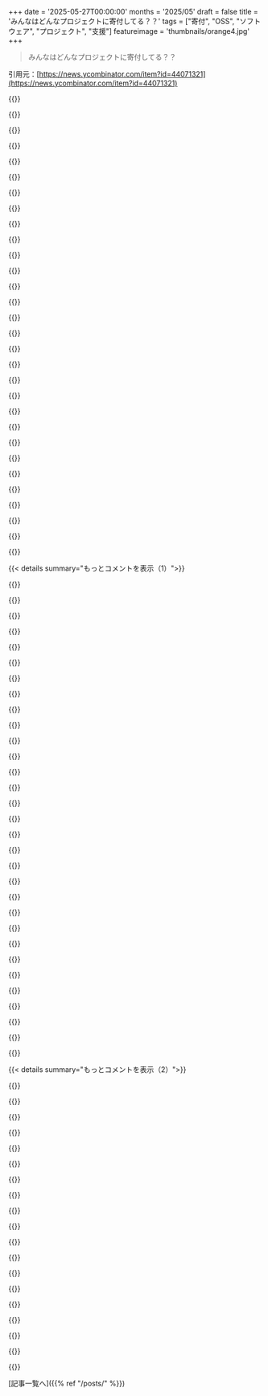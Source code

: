 +++
date = '2025-05-27T00:00:00'
months = '2025/05'
draft = false
title = 'みんなはどんなプロジェクトに寄付してる？？'
tags = ["寄付", "OSS", "ソフトウェア", "プロジェクト", "支援"]
featureimage = 'thumbnails/orange4.jpg'
+++

> みんなはどんなプロジェクトに寄付してる？？

引用元：[https://news.ycombinator.com/item?id=44071321](https://news.ycombinator.com/item?id=44071321)




{{<matomeQuote body="HNで何回目かの投稿だけど、みんなにすごいプレゼントがあるんだ：Nadia Asparouhovaの2016年のレポート「Roads and Bridges: The Unseen Labor Behind Our Digital Infrastructure」だよ。OSSの世界以外で何か変わることを願ってNadiaが書いたんだけど、今こそ読むべきだと思うな。読んで共有してみてね！感謝！リンクはこれ→（リンク省略）" userName="neom" createdAt="2025/05/27 02:18:23" color="#ff5733">}}




{{<matomeQuote body="これ、超重要だよ。OSSの資金調達についてコメントするなら絶対読むべき。俺、2つの商用オープンコア企業のPMリーダーだったけど、みんなすごく勘違いしてるんだ。<br>・コミュニティがどれだけコード貢献するか（95％以上は社員が書いてた）<br>・コミュニティサポートにどれだけ少ないリソースで済むか（フォーラム運営とかGitHub対応とか）<br>・「有料機能」がないとき、どれだけ寄付があるか<br>レポートにもあるけど、人気あるプロジェクトでも寄付はせいぜい数十万ドル（もっと少ないことも）。でも、基本的なバグ（セキュリティ含む）に対応するには、その資金じゃ足りないくらいの開発者が必要なんだ。" userName="eskibars" createdAt="2025/05/27 08:17:43" color="#ff33a1">}}




{{<matomeQuote body="オープンコアってさ、いつ非公開になってもおかしくない紙一重だと思うんだよね。オープンコアなら、ちょっとしたバグがあったら、簡単ならPR出すかもって程度。でも、その会社のためにタダ働きなんて絶対しないよ。<br>でも、数人でミッションを持ってやってるソフトウェアプロジェクトなら、マジメに貢献するのもアリかなって思う。" userName="mrsilencedogood" createdAt="2025/05/27 14:22:42" color="">}}




{{<matomeQuote body="シェアしてくれてありがとう。時間がない人は、リンク先のPDFレポートの8ページに良い要約があるから、そこ読むのがおすすめだよ。" userName="herodoturtle" createdAt="2025/05/27 11:11:44" color="">}}




{{<matomeQuote body="これシェアしてくれて感謝！epub版はどこで手に入るか知らない？ページのボタン、機能しないみたいなんだけど。" userName="jllyhill" createdAt="2025/05/28 21:11:22" color="">}}




{{<matomeQuote body="下に俺が寄付してるプロジェクトをいくつか挙げるね：<br>DownThemAll<br>Free Software Foundation (FSF)<br>LibreOffice<br>Mozilla Thunderbird<br>Soundswitch (Windowsアプリでホットキーで再生・録音デバイス切り替え)<br>Tab Session Manager ブラウザ拡張<br>Tor Project<br>VLC media player<br>それぞれのリンクは（省略）" userName="newscracker" createdAt="2025/05/27 04:58:33" color="#ff5733">}}




{{<matomeQuote body="えー、DownThemAllって2005年頃のやつだっけ？正直、もうないと思ってたよ。だって最近のブラウザって似たような機能がすぐ使えるじゃん？でも実際にはそうでもないのかな。長いこと使う機会なかったからな。" userName="dmurray" createdAt="2025/05/27 07:04:20" color="">}}




{{<matomeQuote body="僕はFirefoxでDownThemAll使ってるよ。主に使うのは複数ダウンロードをキューに入れてくれる機能で、これはChromeやFirefoxには標準でついてないと思うんだ。archive.orgとか、同時ダウンロードをブロックするサイトから落とす時にすごく便利。jdownloaderより怪しくない気がするし。" userName="0points" createdAt="2025/05/27 12:03:33" color="#ff5733">}}




{{<matomeQuote body="例えば、あるサイトに画像が20枚とか、mp3が10個以上（あと興味ないファイルも）貼ってあったとするじゃん？DownThemAllみたいな拡張機能なしで、これらを一気に全部取るにはどうやるの？" userName="47282847" createdAt="2025/05/27 10:42:50" color="">}}




{{<matomeQuote body="え、それ僕も見た時全く同じこと思った！まだあったなんて知らなかったよ。昔は神ツールだったけど、今はネット速くなったし、ダウンロードも安定してるし、ブラウザにも8割くらいは機能入ってるから、もう何年も必要性を感じてなかったな。" userName="freedomben" createdAt="2025/05/27 15:19:47" color="">}}




{{<matomeQuote body="個人的には、MozillaのCEOが年間600万ドルももらってるって聞くと、寄付しにくいなって思っちゃうんだよね。会社の規模から考えるとすごい額じゃない？だから今はLadybirdに寄付しようかなって考えてる。あのプロジェクト楽しみだね。" userName="wrasee" createdAt="2025/05/27 11:30:04" color="">}}




{{<matomeQuote body="Thunderbirdへの寄付は、Mozilla FoundationとかMozilla Corporationじゃなくて、直接Thunderbirdプロジェクトの資金になるんだよ。" userName="dblohm7" createdAt="2025/05/27 15:17:04" color="#ff5733">}}




{{<matomeQuote body="こういう組織構造を選ぶのは、ある部分への資金援助（寄付）を募る一方で、他の収入をもっと別の所に回せるように、間接的にしてるんじゃないか？って考え方もできると思うんだ。だから、その”他の収入”の使い道はやっぱり気になる点だけど、ちょっと分かりにくくすることで、Mozillaは役員報酬に関する批判を避けられるようにしてるんじゃないかって。" userName="wrasee" createdAt="2025/05/28 12:12:42" color="#ff5c5c">}}




{{<matomeQuote body="Mozillaの「会社」と「組織」の違いだね。" userName="ramon156" createdAt="2025/05/27 11:36:02" color="">}}




{{<matomeQuote body="そう、でも常にそんなに単純な話かな？だってOpenAIだって非営利団体がコントロールしてるじゃん。企業って自分たちに都合のいいように組織を組むのがうまいんだよ。僕にとっては、会社の支出の優先順位にちょっと不信感を感じるし、自分の寄付は他の場所の方がもっと影響力があるかもしれないってことなんだ。それだけ。" userName="wrasee" createdAt="2025/05/27 11:57:01" color="">}}




{{<matomeQuote body="VLCって新しいリリース出てんの？何年も前にベータ版試した4.0はどこ行ったんだろ。一番人気のVLC media playerはもっと改善できると思うんだよね。プラグインよりアプリ本体に機能足せばいいじゃん。例えば違う言語の字幕を二つ同時に出したいな。" userName="husav1k" createdAt="2025/05/27 08:37:44" color="">}}




{{<matomeQuote body="みんな、寄付してくれてありがとう！忙しいけど、小さなオープンソースプロジェクトとかでも生活を良くしてくれるんだよね。HNの人にはお金に余裕ある人も多いだろうし、少しの寄付でも価値があると思う。<br>あとね、ロボットのことが心配なんだ。もっと人間らしくて害のないロボットOSとかAIを作るプロジェクトを探してるんだよ。知ってたら教えてほしいな。" userName="simonebrunozzi" createdAt="2025/05/27 06:08:29" color="#ff5c5c">}}




{{<matomeQuote body="ロボットOSなら一番 popular な寄付先は Open Robotics [1] だね。ROS/ROS2 を開発してて、de-facto standard だよ。ハードウェアなら Rob Knight の Robot Studios [2] が面白い。DexHand [3] とか。<br>K-scale labs [4] もあるけど、SV スタートアップっぽくて成功したら閉じそうに見える。（個人的な印象）[リンク]" userName="NalNezumi" createdAt="2025/05/27 09:46:46" color="#ff33a1">}}




{{<matomeQuote body="すごいね、情報どうもありがとう。これから数日かけて色々調べてみるよ。マジで感謝してる。" userName="simonebrunozzi" createdAt="2025/05/27 10:20:05" color="">}}




{{<matomeQuote body="俺、Ukraine に住んでるんだ。だから United24 とか Come Back Alive Foundation みたいな沢山のファンドに寄付してるよ。それが戦争と侵略者を止める助けになると信じてるんだ。毎日何千人も死んでるし…。" userName="raydenvm" createdAt="2025/05/25 07:34:31" color="#45d325">}}




{{<matomeQuote body="いくつかリンク貼っとくね：<br>https://u24.gov.ua/<br>https://savelife.in.ua/en/<br>https://www.razomforukraine.org/" userName="vindex10" createdAt="2025/05/27 05:38:02" color="#45d325">}}




{{<matomeQuote body="https://www.saintjavelin.com<br>俺、Tryzub っていうマークが入った hoody 買ったんだ。近いうちに色々買い足したいな。" userName="s_dev" createdAt="2025/05/27 12:46:38" color="">}}




{{<matomeQuote body="NAFO (https://www.help99.co/) と Car for Ukraine (https://car4ukraine.com) もおすすめだよ。" userName="fodmap" createdAt="2025/05/27 08:04:49" color="#45d325">}}




{{<matomeQuote body="help99 に＋1！ (俺、前 Estonia に住んでて、中の人知ってるんだ。寄付したものが全部ちゃんと現地の unit に届くの confirm できるよ)" userName="atlasunshrugged" createdAt="2025/05/27 09:24:21" color="#ff5733">}}




{{<matomeQuote body="俺が唯一寄付してるソフトはNVDA[1]ってオープンソースのスクリーンリーダーだよ。視覚障がい者がPCを使うためのやつ。BlenderとかGIMPみたいに専門知識ない人も使うOSSで、有料版を機能も人気も超えた数少ない例だと思う。Emacsみたいに改造できて、プラグインも豊富なんだ。オーストラリアの二人が作ったんだけど、商用版の高すぎる値段（非商用で約1500ドル！）への反発がきっかけらしい。状況は改善されて、WindowsのNarratorもあるけど、うーん…使えるけどね。でもNVDAはほとんどの（企業向けじゃない）用途で今もトップだよ。[1] 寄付サイトだよ。" userName="miki123211" createdAt="2025/05/27 12:08:05" color="#ff5c5c">}}




{{<matomeQuote body="うん、俺もNVDAに寄付したことあるよ。interactive-brokers経由で寄付してる。みんなはどんなアプリ使ってるの？" userName="dinga" createdAt="2025/05/27 13:16:53" color="">}}




{{<matomeQuote body="＞BlenderとかGIMPみたいに専門知識ない人も使うOSSで、有料版より機能も人気も上回ってるんだ<br>GIMPが有料版を上回ったのっていつから？" userName="zuhsetaqi" createdAt="2025/05/27 13:15:10" color="">}}




{{<matomeQuote body="GIMPに関しては技術者じゃない人でも使うOSSの例として挙げられただけで、必ずしも有料版を上回ったって意味じゃないと思うな。" userName="freedomben" createdAt="2025/05/27 15:16:21" color="">}}




{{<matomeQuote body="俺はS＆P500経由で間接的にNVDAに寄付してるよ。" userName="neutronicus" createdAt="2025/05/27 14:38:35" color="">}}




{{<matomeQuote body="NVDAの創業者の1人と会う機会があったんだ。うちのPCキオスクにNVDAを組み込む時、Michael Curranが電話に出てくれて、やり方を教えてくれたんだ。NVDAチームが平等なアクセスをすごく気にかけてるのがよく分かったよ。彼らの目標は立派だし、寄付する価値あるね。Martha’s Vineyardの海を泳いでた時はこんな経験できなかったけど。" userName="SpaceL10n" createdAt="2025/05/27 14:42:50" color="#38d3d3">}}




{{< details summary="もっとコメントを表示（1）">}}

{{<matomeQuote body="もう一人の創設者、Jamie Tehも知ってる。すごい良いやつで、shorthandで通じ合えるくらいコミュニケーションがうまく取れる唯一のエンジニアかもね。技術的な話は”mind melds”って呼んでるんだ。" userName="dblohm7" createdAt="2025/05/27 15:16:09" color="#ff33a1">}}




{{<matomeQuote body="寄付してるのはねー、<br>- Signal<br>- Wikipedia<br>- MyNoise.net<br>- いろんな Emacs package maintainers<br>- Internet Archive<br><br>もし https://mynoise.net/ 見たことないなら絶対チェックしてみて！めちゃくちゃ質の高い音源がいっぱい集まってて、気分に合わせて完璧なサウンドスケープが作れるんだよ。" userName="ashton314" createdAt="2025/05/27 03:34:31" color="#ff33a1">}}




{{<matomeQuote body="ホントだった！ https://mynoise.net/ めちゃくちゃ良いね！" userName="flashblaze" createdAt="2025/05/27 07:47:56" color="">}}




{{<matomeQuote body="MyNoise を作ってる Stéphane は、録音機材持って世界中旅してて、数週間おきに新しい音源を出してるんだ。メニューに新しいサウンドスケープが出たことを示す小さな赤い点が見えるのがいつも嬉しいんだよね。直接寄付すると、彼が新しい音を集めるのに役立つんだよ。" userName="ashton314" createdAt="2025/05/28 16:08:11" color="#ff5733">}}




{{<matomeQuote body="Signal はたぶん USA の納税者が資金出してると思うよ。Wikipedia はめっちゃお金持ってるし、ここ数十年寄付なんて全然必要ないんじゃないかな。" userName="guappa" createdAt="2025/05/27 08:03:54" color="">}}




{{<matomeQuote body="Wikipedia も Signal も、めちゃくちゃお世話になってるんだよね。だから寄付するにはそれで十分な理由だと思うな。組織とか人が危機的状況だったり資金不足じゃないと”寄付される価値がない”なんて思わないよ。" userName="ashton314" createdAt="2025/05/27 20:40:42" color="">}}




{{<matomeQuote body="Wikipedia の支出からすると、たしか１.５年分の資金があるみたいだよ。ソースはこれ→ https://en.wikipedia.org/wiki/Wikipedia:Fundraising_statisti..." userName="randomstate" createdAt="2025/05/27 11:53:39" color="#785bff">}}




{{<matomeQuote body="彼らは永遠に〜1.5年分の資金があるんだろうね。Foundation は受け取ったお金を全部使い切ろうとして、ますますアグレッシブな募金を正当化しようとしてるからさ。サイトは15年前と同じサービスを提供してるのに、10倍も多くのお金を吸い上げてて、そのどれもコンテンツ制作者には行ってないんだ。もっと詳しい情報はここ→ https://en.wikipedia.org/wiki/User:Guy_Macon/Wikipedia_has_C..." userName="alberto-m" createdAt="2025/05/27 12:40:30" color="#ff5733">}}




{{<matomeQuote body="Wikipedia の「姉妹プロジェクト」ではめちゃくちゃ開発が進んでるよ。それが結局 Wikipedia 自体にも、もっと広〜いフリーコンテンツのエコシステムにも利益をもたらしてるんだ。「15年前と同じものを提供してる」なんて言うのはおかしいよ。" userName="zozbot234" createdAt="2025/05/27 13:25:12" color="">}}




{{<matomeQuote body="＞ Signal はたぶん USA の納税者が資金出してると思うよ。<br>Open Technology Fund のこと言ってる？たしか彼らは３００万ドルしか貢献してないのに、Signal は年間４０００万ドルくらいかかってるよ。" userName="exo762" createdAt="2025/05/27 12:22:03" color="#785bff">}}




{{<matomeQuote body="このスレッドの目的って、他の人の寄付の選択をジャッジすることなの？" userName="xandrius" createdAt="2025/05/27 12:46:40" color="">}}




{{<matomeQuote body="デジタルより物理的な自由の保全のためだから、ちょっと関係ないかもだけど、とにかく… Drones for Ukraine<br>https://www.dronynemesis.cz/en" userName="xyzal" createdAt="2025/05/27 05:43:58" color="">}}




{{<matomeQuote body="俺が寄付してるのはこれだよ - https://stopify.org.ua/<br>ここ、サブスクみたいなコンセプトがいいんだよね。ウクライナが勝った瞬間にストップする月額寄付。だって彼らは特定のひどい出来事がニュースになった後だけじゃなくて、継続的に俺たちの助けを必要としてるから。<br>これは ziedot.lv っていう、ラトビアの慈善寄付のほとんどを扱ってる組織が運営してるよ。" userName="silversmith" createdAt="2025/05/27 07:52:41" color="#ff5733">}}




{{<matomeQuote body="共有してくれてありがとう、俺も同じこと考えてたんだ。俺の寄付の多くは、エストニアからの様々なドローンキャンペーンに使われてるよ。ウクライナをサポートするためさ。<br>https://www.help99.co/patches" userName="atlasunshrugged" createdAt="2025/05/27 06:17:52" color="#45d325">}}




{{<matomeQuote body="あと、https://savelife.in.ua/en/ の素晴らしいチームにもね！" userName="mdrachuk" createdAt="2025/05/27 08:03:29" color="">}}




{{<matomeQuote body="F-Droid はサポートする価値があるよ。FOSS アプリだけの代替アプリストアは、すべての Android デバイスにとって命綱で、 Google の独占の外で存在を可能にしてるんだ。<br>https://liberapay.com/F-Droid-Data/donate" userName="onli" createdAt="2025/05/27 05:34:11" color="#38d3d3">}}




{{<matomeQuote body="俺は毎年チャリティ寄付の投稿をしてるんだ。<br>https://blog.darkmere.gen.nz/2024/12/donations-2024/<br>俺が寄付してるプロジェクト（毎年じゃないけど）は:<br>- Syncthing<br>- Internet Archive<br>- Python<br>- Let’s Encrypt<br>- Electronic Frontier Foundation<br>昔は Software in the Public Interest、 The Software Freedom Conservancy、 LibreOffice に寄付してたんだけど、彼らが PayPal を使ってて、それがアジア太平洋地域からのチャリティ寄付をブロックしてるんだ。最初の二つに寄付しにくくなったのは残念だな、複数のプロジェクトに寄付するより簡単だったから。" userName="slyall" createdAt="2025/05/27 03:15:10" color="#ff33a1">}}




{{<matomeQuote body="考えてみる価値がある重要な機関には、こういうのがあるよ。<br>Open Source と Internet<br>- Internet Archive （最近の出来事のせいで、もしかしたらプロボノの法律支援が重要かもね）<br>- Wikipedia （今は必要ないかも？ 「他のところに比べて資金過多」って言う人もいるけど、誰か確認した？）<br>- Ladybird Web browser （2026年登場予定: 最初から作られた非企業系 Web ブラウザ。無理だって言った人もいたけど、そういう人は Andreas Kling を知らなかったんだね）<br>Humanity<br>- International Red Cross and Red Crescent Movement<br>- Greenpeace<br>- Amnesty International<br>- UNICEF<br>（悲しいけど、オープンソースソフトウェアは今年の緊急度で言えば、子供たちの爆撃や殺害を止めることには及ばないかもしれない、って付け加えなきゃいけないのが辛いな。だから、これらのカテゴリ間でどう分配するか考えてみて。）" userName="jll29" createdAt="2025/05/27 10:59:03" color="#ff5c5c">}}




{{<matomeQuote body="＞ Internet Archive （最近の出来事のせいで、もしかしたらプロボノの法律支援が重要かもね）<br>これには本当に困惑してるんだ。彼らの現在の法的状況は、ただ起こっただけじゃない: 法に詳しい人なら誰でも壊滅的になるって警告したことを、彼らは意図的に選択したんだ。そして今、警告されていた破滅に直面してる。彼らは、自分たちがなった不可欠なインフラというより、失うもののない小さな活動家グループのように行動したんだ。<br>Internet Archive が存在するのは、昔法的リスクを冒してそれが報われたからだってことは認めるよ。でも戦略的な観点から言うと、体制に潰されることが人類にとって壊滅的な損失になるくらい十分に成果を上げたら、活動家組織であるのをやめなきゃいけないんだ。その時点で、失うもののない若い人たちにバトンを渡して、自分が勝ち取ったものを維持することに集中する時なんだよ。" userName="lolinder" createdAt="2025/05/27 12:46:36" color="">}}




{{<matomeQuote body="みんなに正直な質問なんだけど: 失うもののない駆け出しの活動家から、基盤となるインフラに移行できるほど成功したら、どうやって限界を押し広げ続けるの？ シンプルな答えはリスクを減らして、成功した要因となったことをやめるってことだろうけど、他に道はないの？ 確かに OpenAI がどうにかして人類の慈悲深い救世主から、あからさまな利益追求の巨大企業になれるなら、俺たちも IA が大きなリスクを取り続ける方法を見つけられるんじゃない？" userName="dowager_dan99" createdAt="2025/05/27 15:00:26" color="">}}




{{<matomeQuote body="なんで Internet Archive ばかりがそんなでかいリスクを取る必要があるの？ startup space では，成功したあとで，創業者が組織のコントロールをもっと着実に運営できる他の人に引き継ぐのはよくあることだよ．もし Internet Archive を率いる人たちが，過去に勝ち取ったものを維持するより革命家としての方が得意だって感じてるなら，そろそろ新しい組織に移って，IA をメンテナンスモードで動かせる人に引き継ぐ時期なんじゃないかな．" userName="lolinder" createdAt="2025/05/27 18:31:19" color="">}}




{{<matomeQuote body="Internet Archive のやり方は無謀だったかもね．彼らは革命家じゃなくて進歩主義者であるべきだと思うんだ．個人的には IP industry は大嫌いだけど，生き残って戦わないとね．これは残念な動きだったけど，彼らを助けるべきだよ．寄付以外にも，アメリカの IP framework の改革のために議員に声を上げるべきだと思う．今の著作権の仕組みは長すぎるし，コンテンツ制作のインセンティブという本来の目的から外れてるよ．" userName="freedomben" createdAt="2025/05/27 15:26:22" color="#45d325">}}




{{<matomeQuote body="Wikipedia が資金過剰っていうよりは，Wikipedia 以外のプロジェクトにかなりお金を使ってるんだよね．もし彼らのより広いミッションを信じてるなら寄付すればいいけど，あなたの寄付がウェブサイトのために使われないなら，もっとお金をあげても Wikipedia 自体をサポートすることにはならないよ．" userName="Retric" createdAt="2025/05/27 11:59:21" color="">}}




{{<matomeQuote body="子供がいるなら，UNICEF が今 Paddington と一緒に素晴らしいプログラムをやってるよ．定期寄付に登録すると，毎月 Paddington から違う国の子を紹介する手紙が届くんだ．その子の生活がどんな感じか説明してくれて，UNICEF がその地域で何をしてるか話してくれるんだよ．息子はこの手紙が大好きだよ．" userName="sanswork" createdAt="2025/05/27 12:28:06" color="#785bff">}}




{{<matomeQuote body="Ladybird と Andreas Kling についてね；最近ちょっとした修正を送ったんだ（YouTube で何年も Andreas をフォローしてたんだけど）．こんなに大きなプロジェクトなのに，コードベースが信じられないくらい綺麗で素晴らしいって言わざるを得ないね．コミュニティは協力的で，超集中してるーー本当に印象的だよ．彼らはすごくしっかりした，でも開かれた小さなコミュニティを運営してる．ブラウザを使ってみるのと，コミュニティに関わってみるのをオススメするよ．" userName="lionkor" createdAt="2025/05/27 11:08:10" color="#ff5c5c">}}




{{<matomeQuote body="openbsd にお金を送ったことがあるよ．使う人は多くないかもしれないけど，ソフトウェアの絶対的な自由さと，いかにシンプルに書かれてるかが，OS 設計を勉強する上ですごく良い教材になってるんだ．FSFE（European FSF）と Linux foundation にも寄付したけど，ヨーロッパのほとんどの国ではチャリティへの寄付で税金優遇がないんだよね．だから結構費用がかかるんだ．" userName="dijit" createdAt="2025/05/27 07:44:45" color="">}}




{{<matomeQuote body="昔，OpenBSD に古いハードウェアを寄付したことがあるよ．直接寄付したいんだけど，彼らはアメリカで 501c3 に登録されてないから税金控除を受けられないんだ（そうそう，僕も100％利他的じゃないって分かってるよ）．その代わり，FreeBSD に寄付して，OpenBSD Amsterdam を通じて間接的に OpenBSD を支援してるんだ．これも税金控除はできないけど，良い OpenBSD の仮想マシンがついてくるんだよね．リンクは 1. https://www.openbsd.org/want.html 2. https://openbsd.amsterdam/ だよ．" userName="ecliptik" createdAt="2025/05/27 15:13:09" color="#ff5733">}}




{{<matomeQuote body="僕自身も毎年 OpenBSD にお金を送ってるよ．あのOSは統合されてて予測可能だから，使っててすごく楽しいんだ．Sourcehut にもお金を送ってるけど，これは寄付じゃないんだ．あと昔は FreeBSD にも送ってたよ．" userName="ninjin" createdAt="2025/05/27 14:31:36" color="">}}




{{<matomeQuote body="僕も FSFE に寄付したよ．彼らは今，EU ですごく重要な活動をしてるんだ．" userName="myaccountonhn" createdAt="2025/05/27 10:31:17" color="">}}




{{<matomeQuote body="寄付してくれてありがとうね．．．僕は毎日 openbsd を使ってるよ．君と同じで，そのシンプルさが大好きなんだ．いつでも動いてるプロセスがどれだけ少なくて，それぞれが何をしてるか分かりやすいところが気に入ってるんだ．" userName="drgo" createdAt="2025/05/27 08:16:23" color="">}}

{{</details>}}




{{< details summary="もっとコメントを表示（2）">}}

{{<matomeQuote body="freeCodeCode.orgに毎月寄付してるよ。8年前にキャリアチェンジしてソフト開発者になった時、これが一番の学習リソースだったんだ。おかげでキャリアチェンジは大成功。お金の面でも、仕事の満足度でもね。高いコースとかブートキャンプが流行ってた時期に、この無料リソースは最高だったと思う。freeCodeCampありがとう！" userName="soneca" createdAt="2025/05/27 03:42:22" color="#45d325">}}




{{<matomeQuote body="YouTubeがサイトで何か変えると、NewPipeが動かなくなっちゃうことがあるんだよね。でも、たいてい数日以内にNewPipeがアップデート出して直してくれるから大丈夫。この問題が起きるたびに、Liberapayで寄付してるよ。<br>https://newpipe.net/donate/" userName="dejawu" createdAt="2025/05/27 05:43:59" color="">}}




{{<matomeQuote body="NewPipeにいくつか気に入ってる機能はあるけど、正直に言おうよ。ほとんどの人がNewPipeを使うのは”プライバシー”機能、つまり広告ブロックのためでしょ。嫌われるのを覚悟で言うけどさ、広告を回避するのが目的なら、NewPipeにお金払うんじゃなくてYoutube Premiumに入ればいいじゃん？意外かもしれないけど、あのサブスク料金の大半は、あんたが見てるコンテンツクリエイターに分配されてるんだよ。ほとんどのジャンルで、これは普通の広告収入よりクリエイターへの支払いが多いんだ。俺は無駄なものが嫌いだからグッズは買わない。だから、直接寄付（PayPalとかPatreon）以外だと、Youtube Premiumがお気に入りのコンテンツクリエイターに貢献する一番いい方法だと思う。LTTが良い説明をしてたよ。<br>https://www.youtube.com/watch?v=MDsJJRNXjYI" userName="LeonM" createdAt="2025/05/27 08:24:53" color="#ff5c5c">}}




{{<matomeQuote body="’instead of paying for piracy’って言うけど、海賊行為にお金払ってるわけじゃないよ。YouTubeの体験を多少マシにするアプリにお金払ってるんだ。広告がないのは機能の一つでしかない。お気に入りのクリエイターを応援したいなら、”企業の獣”に餌やるんじゃなくて、別の方法で応援しなよ。" userName="wolvesechoes" createdAt="2025/05/27 09:15:26" color="">}}




{{<matomeQuote body="Googleは邪悪な企業だから、関わりたくないんだ。広告ブロックは副産物みたいなもんで、俺にとってはメインの機能じゃないんだよ。" userName="Disposal8433" createdAt="2025/05/27 09:16:45" color="">}}




{{<matomeQuote body="プライバシーってのはさ、広告を見ないってことより、Googleにあんたがプラットフォームでやってることを全部見られないようにするって意味合いの方が大きいと思うんだ。広告が見たくないだけなら、ublock originを使えば普通のYouTubeウェブサイトでも広告消せるじゃん。Android版のFirefoxだって対応してるよ。" userName="pirvjxpasio" createdAt="2025/05/27 09:25:28" color="#38d3d3">}}




{{<matomeQuote body="HNのほとんどの奴らは、スクルージ・マクダックみたいな資本家と、プルードン主義の海賊って二元論にどっぷりハマってる。その間、コンテンツ出す側は、この争ってるバカどもに挟まれて、どっちからも搾取されてるんだ。サーバーが落ちるまで叩きまくって、IP v6をコロコロ変えるスクレイパーのことも忘れちゃいけない。「なんで誰も何も作んねぇんだよ？？？」だって？それはさ、A) Google と B) おまえら のせいだよ。" userName="p3rls" createdAt="2025/05/27 12:37:50" color="">}}




{{<matomeQuote body="Libreoffice、Internet Archive、Wikipediaに寄付してるよ。あとBandcampね。音楽業界って勝者総取りだけど、Bandcampで音楽買うとアーティストに80％も直接行くんだ。自分でファイルを持てるしね。数回しか聴かなくても、才能あるアーティストに貢献してるって思うと気持ちいいよ。Bandcampで使うお金、すごく良い気分なんだ。" userName="elevaet" createdAt="2025/05/27 02:28:46" color="#ff5733">}}




{{<matomeQuote body="あなたと全く同じで、俺も何年も前からBandcampを応援してるんだ。<br>大体月に一回、Bandcamp Fridaysっていう日があって、収益の100%がアーティストに行くんだ。（もちろん、最近はレーベルも多いけど、俺の経験ではまだアンダーグラウンドな音楽が多いね）。" userName="herewulf" createdAt="2025/05/27 06:07:09" color="#ff5c5c">}}




{{<matomeQuote body="そういうレーベルの多くは本当に良くてアンダーグラウンドで、俺の考えでは完全にサポートする価値があると思うよ。<br>小さいレーベルを生かしておくのはすごく大事だと思うんだ。" userName="elevaet" createdAt="2025/05/27 06:49:31" color="#ff33a1">}}




{{<matomeQuote body="俺も同じだよ（Bandcampはたまにだけど）。<br>企業環境でLinuxを動かせるのは、LibreOfficeがないと上手くいかないんだ（Office 365 onlineがもっと普及してもね）。<br>それに、csvファイルの扱いに関してはマジで最強なんだ。" userName="acomjean" createdAt="2025/05/27 03:29:19" color="">}}




{{<matomeQuote body="俺はDebian[1]に何年か寄付してるし、最近Anubis[2]をGithubでスポンサーし始めたんだ。<br>1) Debian: https://www.debian.org/donations<br>2) Anubis: https://anubis.techaro.lol/docs/funding/" userName="natebc" createdAt="2025/05/27 09:29:34" color="#ff33a1">}}




{{<matomeQuote body="アムステルダムにあるEmbassy of the Free Mindに寄付してるんだ。1400年代から1600年代のNeo-Latinの書籍や写本で世界最大級のコレクションがあるんだ。<br>この図書館には錬金術とか神秘主義、Neoplatonic哲学とか自然魔術に関する超面白い難解な作品がいっぱいあるんだけど、80%はまだデジタル化も翻訳もされてないんだ。<br>俺がサポートしてるのはこのデジタル化と翻訳で、AIにも（そしてAIを通じて）アクセスできるようにすることなんだよ。<br>なんか、RenaissanceとかEuropean Enlightenment、Scientific Revolutionのインスピレーションになった知的作品が、みんなにも、そしてLLMの事前学習用にもアクセス可能になるようにするモチベーションがすごく湧くんだ。" userName="dr_dshiv" createdAt="2025/05/27 08:58:29" color="#45d325">}}




{{<matomeQuote body="プロジェクトのサポートは金銭的な寄付だけじゃないよ。いろんな形があるんだ。<br>時間やコーディングスキル、フィードバック、デザインの専門知識を提供したり、単に情報を広める手伝いをしたり。<br>情報があふれる世界では、認知度自体が価値あるサポートなんだ。<br>自分の価値観に合わないものをボイコットするのも、見過ごされがちだけどすごく効果的だったりするよ。<br>個人的には、俺が信じるプロジェクトをリシェアしてプロモートするのが好きだな。<br>金銭的な貢献じゃなくて、リーチを広げることが大事なんだ。<br>時にはそれが一番大きなインパクトになるんだよ。<br>ここにいくつか注目すべきプロジェクトを挙げるね: Monero, ProtonMail, Briar." userName="leo_dard" createdAt="2025/05/27 13:42:57" color="#ff5c5c">}}




{{<matomeQuote body="いくつか追加のプロジェクトだよ: Ricochet Refresh, Session, OpenBSD, とか。" userName="johnisgood" createdAt="2025/05/27 15:16:24" color="#ff33a1">}}




{{<matomeQuote body="Signalだよ。毎日友達や家族、同僚との連絡に使ってるんだ。<br>このブログ記事を読んで寄付を始めたんだ: https://signal.org/blog/signal-is-expensive/" userName="urxvtcd" createdAt="2025/05/27 09:24:31" color="#38d3d3">}}




{{<matomeQuote body="俺のスマホで動くLineageOSのバージョンをコンパイルしてくれた見知らぬ子かな。<br>デスクトップのLinuxディストリビューションと比べて、LineageOSをもっと多くのスマホモデルに対応させるのが何でこんなに難しいのかまだ理解できてないんだけど、その裏にある全ての作業には本当に感謝してるんだ。" userName="marc_abonce" createdAt="2025/05/27 04:19:23" color="#45d325">}}




{{<matomeQuote body="それぞれのバカな会社がスマホのファームウェアを統一しようとしないからだよ。少なくとも俺の理解ではそうなんだ、Lineageの開発チームじゃないからね。<br>でも何年も使ってて、アップデートで色々問題があったりして、この数年でいくつか学んだことがあるんだ。" userName="npodbielski" createdAt="2025/05/28 17:01:58" color="">}}

{{</details>}}



[記事一覧へ]({{% ref "/posts/" %}})
